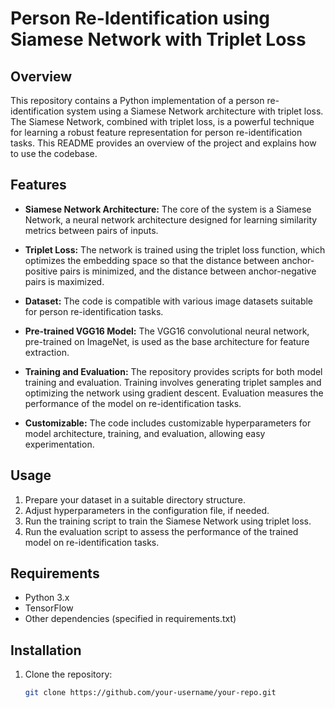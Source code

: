 # Person Re-Identification using Siamese Network with Triplet Loss

## Overview

This repository contains a Python implementation of a person re-identification system using a Siamese Network architecture with triplet loss. The Siamese Network, combined with triplet loss, is a powerful technique for learning a robust feature representation for person re-identification tasks. This README provides an overview of the project and explains how to use the codebase.

## Features

- **Siamese Network Architecture:** The core of the system is a Siamese Network, a neural network architecture designed for learning similarity metrics between pairs of inputs.

- **Triplet Loss:** The network is trained using the triplet loss function, which optimizes the embedding space so that the distance between anchor-positive pairs is minimized, and the distance between anchor-negative pairs is maximized.

- **Dataset:** The code is compatible with various image datasets suitable for person re-identification tasks.

- **Pre-trained VGG16 Model:** The VGG16 convolutional neural network, pre-trained on ImageNet, is used as the base architecture for feature extraction.

- **Training and Evaluation:** The repository provides scripts for both model training and evaluation. Training involves generating triplet samples and optimizing the network using gradient descent. Evaluation measures the performance of the model on re-identification tasks.

- **Customizable:** The code includes customizable hyperparameters for model architecture, training, and evaluation, allowing easy experimentation.

## Usage

1. Prepare your dataset in a suitable directory structure.
2. Adjust hyperparameters in the configuration file, if needed.
3. Run the training script to train the Siamese Network using triplet loss.
4. Run the evaluation script to assess the performance of the trained model on re-identification tasks.

## Requirements

- Python 3.x
- TensorFlow
- Other dependencies (specified in requirements.txt)

## Installation

1. Clone the repository:

   ```bash
   git clone https://github.com/your-username/your-repo.git

